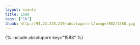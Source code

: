 ```yaml
--- 
layout: sieutv
title: 1588
tags: ["1k"]
thumb: http://94.23.248.219/absoluporn-1/image/002/1588.jpg
---
```

{% include absoluporn key="1588" %} 
